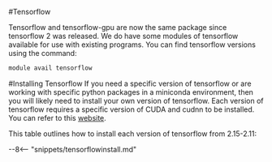 #Tensorflow

Tensorflow and tensorflow-gpu are now the same package since tensorflow 2 was released. We do have some modules of tensorflow available for use with existing programs. You can find tensorflow versions using the command:


```bash
module avail tensorflow
```

#Installing Tensorflow
If you need a specific version of tensorflow or are working with specific python packages in a miniconda environment, then you will likely need to install your own version of tensorflow. Each version of tensorflow requires a specific version of CUDA and cudnn to be installed. You can refer to this [website](https://www.tensorflow.org/install/source#tested_build_configurations).


This table outlines how to install each version of tensorflow from 2.15-2.11:

--8<-- "snippets/tensorflowinstall.md"

